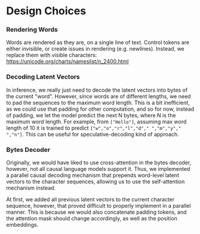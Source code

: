 # Design Choices

### Rendering Words

Words are rendered as they are, on a single line of text.
Control tokens are either invisible, or create issues in rendering (e.g. newlines).
Instead, we replace them with visible characters: https://unicode.org/charts/nameslist/n_2400.html

### Decoding Latent Vectors

In inference, we really just need to decode the latent vectors into bytes of the current "word".
However, since words are of different lengths, we need to pad the sequences to the maximum word length.
This is a bit inefficient, as we could use that padding for other computation, and so for now, instead of padding,
we let the model predict the next N bytes, where N is the maximum word length.
For example, from `["Hello"]`, assuming max word length of 10 it is trained to
predict `["w","o","r","l","d"," ","m","y"," ","n"]`.
This can be useful for speculative-decoding kind of approach.

### Bytes Decoder

Originally, we would have liked to use cross-attention in the bytes decoder,
however, not all causal language models support it.
Thus, we implemented a parallel causal decoding mechanism that prepends word-level latent vectors to the character
sequences, allowing us to use the self-attention mechanism instead.

At first, we added all previous latent vectors to the current character sequence,
however, that proved difficult to properly implement in a parallel manner.
This is because we would also concatenate padding tokens, and the attention mask should change accordingly,
as well as the position embeddings.
